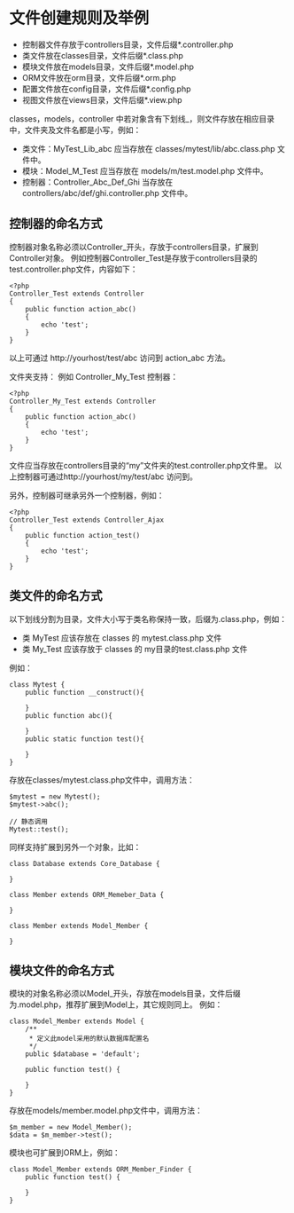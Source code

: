 文件创建规则及举例
==========================

* 控制器文件存放于controllers目录，文件后缀*.controller.php
* 类文件放在classes目录，文件后缀*.class.php
* 模块文件放在models目录，文件后缀*.model.php
* ORM文件放在orm目录，文件后缀*.orm.php
* 配置文件放在config目录，文件后缀*.config.php
* 视图文件放在views目录，文件后缀*.view.php

classes，models，controller 中若对象含有下划线_，则文件存放在相应目录中，文件夹及文件名都是小写，例如：

* 类文件：MyTest_Lib_abc 应当存放在 classes/mytest/lib/abc.class.php 文件中。
* 模块：Model_M_Test 应当存放在 models/m/test.model.php 文件中。
* 控制器：Controller_Abc_Def_Ghi 当存放在 controllers/abc/def/ghi.controller.php 文件中。

控制器的命名方式
------------
控制器对象名称必须以Controller_开头，存放于controllers目录，扩展到Controller对象。
例如控制器Controller_Test是存放于controllers目录的test.controller.php文件，内容如下：

    <?php
    Controller_Test extends Controller
    {
        public function action_abc()
        {
            echo 'test';
        }
    }

以上可通过 http://yourhost/test/abc 访问到 action_abc 方法。

文件夹支持：
例如 Controller_My_Test 控制器：

    <?php
    Controller_My_Test extends Controller
    {
        public function action_abc()
        {
            echo 'test';
        }
    }

文件应当存放在controllers目录的“my”文件夹的test.controller.php文件里。
以上控制器可通过http://yourhost/my/test/abc 访问到。

另外，控制器可继承另外一个控制器，例如：

    <?php
    Controller_Test extends Controller_Ajax
    {
        public function action_test()
        {
            echo 'test';
        }
    }
    
类文件的命名方式
--------------
以下划线分割为目录，文件大小写于类名称保持一致，后缀为.class.php，例如：

* 类 MyTest 应该存放在 classes 的 mytest.class.php 文件
* 类 My_Test 应该存放于 classes 的 my目录的test.class.php 文件

例如：

    class Mytest {
        public function __construct(){
        
        }
        public function abc(){
        
        }
        public static function test(){
        
        }
    }

存放在classes/mytest.class.php文件中，调用方法：

    $mytest = new Mytest();
    $mytest->abc();

    // 静态调用
    Mytest::test();




同样支持扩展到另外一个对象，比如：

    class Database extends Core_Database {
    
    }

    class Member extends ORM_Memeber_Data {
    
    }
    
    class Member extends Model_Member {
    
    }

模块文件的命名方式
--------------
模块的对象名称必须以Model_开头，存放在models目录，文件后缀为.model.php，推荐扩展到Model上，其它规则同上。
例如：

    class Model_Member extends Model {
        /**
         * 定义此model采用的默认数据库配置名
         */
        public $database = 'default';
        
        public function test() {
    
        }
    }

存放在models/member.model.php文件中，调用方法：

    $m_member = new Model_Member();
    $data = $m_member->test();

模块也可扩展到ORM上，例如：

    class Model_Member extends ORM_Member_Finder {
        public function test() {
    
        }
    }
